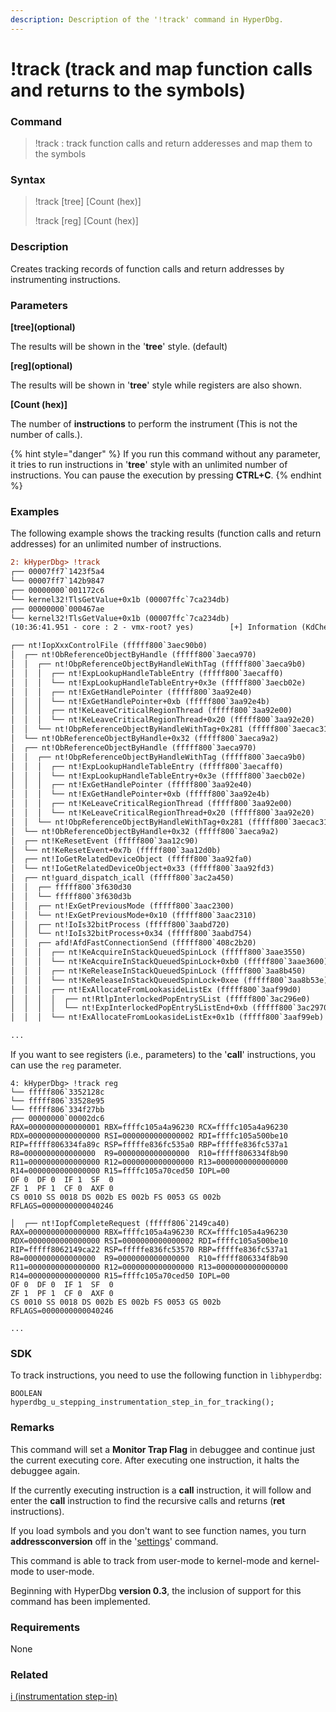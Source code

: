 ```yaml
---
description: Description of the '!track' command in HyperDbg.
---
```


# !track (track and map function calls and returns to the symbols)

### Command

> !track : track function calls and return adderesses and map them to the symbols

### Syntax

> !track \[tree] \[Count (hex)]
>
> !track \[reg] \[Count (hex)]

### Description

Creates tracking records of function calls and return addresses by instrumenting instructions.

### Parameters

**\[tree]\(optional)**

The results will be shown in the '**tree**' style. (default)

**\[reg]\(optional)**

The results will be shown in '**tree**' style while registers are also shown.

**\[Count (hex)]**

The number of **instructions** to perform the instrument (This is not the number of calls.).

{% hint style="danger" %}
If you run this command without any parameter, it tries to run instructions in '**tree**' style with an unlimited number of instructions. You can pause the execution by pressing **CTRL+C**.
{% endhint %}

### Examples

The following example shows the tracking results (function calls and return addresses) for an unlimited number of instructions.

```diff
2: kHyperDbg> !track
┌── 00007ff7`1423f5a4
└── 00007ff7`142b9847
┌── 00000000`001172c6
└── kernel32!TlsGetValue+0x1b (00007ffc`7ca234db)
┌── 00000000`000467ae
└── kernel32!TlsGetValue+0x1b (00007ffc`7ca234db)
(10:36:41.951 - core : 2 - vmx-root? yes)        [+] Information (KdCheckGuestOperatingModeChanges:1405) | User-mode -> Kernel-mode

┌── nt!IopXxxControlFile (fffff800`3aec90b0)
│  ┌── nt!ObReferenceObjectByHandle (fffff800`3aeca970)
│  │  ┌── nt!ObpReferenceObjectByHandleWithTag (fffff800`3aeca9b0)
│  │  │  ┌── nt!ExpLookupHandleTableEntry (fffff800`3aecaff0)
│  │  │  └── nt!ExpLookupHandleTableEntry+0x3e (fffff800`3aecb02e)
│  │  │  ┌── nt!ExGetHandlePointer (fffff800`3aa92e40)
│  │  │  └── nt!ExGetHandlePointer+0xb (fffff800`3aa92e4b)
│  │  │  ┌── nt!KeLeaveCriticalRegionThread (fffff800`3aa92e00)
│  │  │  └── nt!KeLeaveCriticalRegionThread+0x20 (fffff800`3aa92e20)
│  │  └── nt!ObpReferenceObjectByHandleWithTag+0x281 (fffff800`3aecac31)
│  └── nt!ObReferenceObjectByHandle+0x32 (fffff800`3aeca9a2)
│  ┌── nt!ObReferenceObjectByHandle (fffff800`3aeca970)
│  │  ┌── nt!ObpReferenceObjectByHandleWithTag (fffff800`3aeca9b0)
│  │  │  ┌── nt!ExpLookupHandleTableEntry (fffff800`3aecaff0)
│  │  │  └── nt!ExpLookupHandleTableEntry+0x3e (fffff800`3aecb02e)
│  │  │  ┌── nt!ExGetHandlePointer (fffff800`3aa92e40)
│  │  │  └── nt!ExGetHandlePointer+0xb (fffff800`3aa92e4b)
│  │  │  ┌── nt!KeLeaveCriticalRegionThread (fffff800`3aa92e00)
│  │  │  └── nt!KeLeaveCriticalRegionThread+0x20 (fffff800`3aa92e20)
│  │  └── nt!ObpReferenceObjectByHandleWithTag+0x281 (fffff800`3aecac31)
│  └── nt!ObReferenceObjectByHandle+0x32 (fffff800`3aeca9a2)
│  ┌── nt!KeResetEvent (fffff800`3aa12c90)
│  └── nt!KeResetEvent+0x7b (fffff800`3aa12d0b)
│  ┌── nt!IoGetRelatedDeviceObject (fffff800`3aa92fa0)
│  └── nt!IoGetRelatedDeviceObject+0x33 (fffff800`3aa92fd3)
│  ┌── nt!guard_dispatch_icall (fffff800`3ac2a450)
│  │  ┌── fffff800`3f630d30
│  │  └── fffff800`3f630d3b
│  │  ┌── nt!ExGetPreviousMode (fffff800`3aac2300)
│  │  └── nt!ExGetPreviousMode+0x10 (fffff800`3aac2310)
│  │  ┌── nt!IoIs32bitProcess (fffff800`3aabd720)
│  │  └── nt!IoIs32bitProcess+0x34 (fffff800`3aabd754)
│  │  ┌── afd!AfdFastConnectionSend (fffff800`408c2b20)
│  │  │  ┌── nt!KeAcquireInStackQueuedSpinLock (fffff800`3aae3550)
│  │  │  └── nt!KeAcquireInStackQueuedSpinLock+0xb0 (fffff800`3aae3600)
│  │  │  ┌── nt!KeReleaseInStackQueuedSpinLock (fffff800`3aa8b450)
│  │  │  └── nt!KeReleaseInStackQueuedSpinLock+0xee (fffff800`3aa8b53e)
│  │  │  ┌── nt!ExAllocateFromLookasideListEx (fffff800`3aaf99d0)
│  │  │  │  ┌── nt!RtlpInterlockedPopEntrySList (fffff800`3ac296e0)
│  │  │  │  └── nt!ExpInterlockedPopEntrySListEnd+0xb (fffff800`3ac2970b)
│  │  │  └── nt!ExAllocateFromLookasideListEx+0x1b (fffff800`3aaf99eb)

...
```

If you want to see registers (i.e., parameters) to the '**call**' instructions, you can use the `reg` parameter.

```
4: kHyperDbg> !track reg
└── fffff806`3352128c
└── fffff806`33528e95
└── fffff806`334f27bb
┌── 00000000`00002dc6
RAX=0000000000000001 RBX=ffffc105a4a96230 RCX=ffffc105a4a96230
RDX=0000000000000000 RSI=0000000000000002 RDI=ffffc105a500be10
RIP=fffff806334fa89c RSP=fffffe836fc535a0 RBP=fffffe836fc537a1
R8=0000000000000000  R9=0000000000000000  R10=fffff806334f8b90
R11=0000000000000000 R12=0000000000000000 R13=0000000000000000
R14=0000000000000000 R15=ffffc105a70ced50 IOPL=00
OF 0  DF 0  IF 1  SF  0
ZF 1  PF 1  CF 0  AXF 0
CS 0010 SS 0018 DS 002b ES 002b FS 0053 GS 002b
RFLAGS=0000000000040246

│  ┌── nt!IopfCompleteRequest (fffff806`2149ca40)
RAX=0000000000000000 RBX=ffffc105a4a96230 RCX=ffffc105a4a96230
RDX=0000000000000000 RSI=0000000000000002 RDI=ffffc105a500be10
RIP=fffff8062149ca22 RSP=fffffe836fc53570 RBP=fffffe836fc537a1
R8=0000000000000000  R9=0000000000000000  R10=fffff806334f8b90
R11=0000000000000000 R12=0000000000000000 R13=0000000000000000
R14=0000000000000000 R15=ffffc105a70ced50 IOPL=00
OF 0  DF 0  IF 1  SF  0
ZF 1  PF 1  CF 0  AXF 0
CS 0010 SS 0018 DS 002b ES 002b FS 0053 GS 002b
RFLAGS=0000000000040246

...
```

### SDK

To track instructions, you need to use the following function in `libhyperdbg`:

```clike
BOOLEAN
hyperdbg_u_stepping_instrumentation_step_in_for_tracking();
```

### Remarks

This command will set a **Monitor Trap Flag** in debuggee and continue just the current executing core. After executing one instruction, it halts the debuggee again.

If the currently executing instruction is a **call** instruction, it will follow and enter the **call** instruction to find the recursive calls and returns (**ret** instructions).

If you load symbols and you don't want to see function names, you turn **addressconversion** off in the '[settings](https://docs.hyperdbg.org/commands/debugging-commands/settings)' command.

This command is able to track from user-mode to kernel-mode and kernel-mode to user-mode.

Beginning with HyperDbg **version 0.3**, the inclusion of support for this command has been implemented.

### Requirements

None

### Related

[i (instrumentation step-in)](https://docs.hyperdbg.org/commands/debugging-commands/i)
